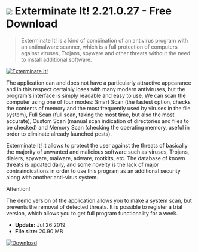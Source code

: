 # ![](https://cdn.softexe.net/static/icon/5/exterminate-it-8574.png) Exterminate It! 2.21.0.27 - Free Download

> Exterminate It! is a kind of combination of an antivirus program with an antimalware scanner, which is a full protection of computers against viruses, Trojans, spyware and other threats without the need to install additional software.

[![Exterminate It!](https://gallery.dpcdn.pl/imgc/Tools/61219/g_-_420x350_1.5_-_x20150825192109_0.png)](https://softexe.net/win/security-privacy/scanners/exterminate-it:hegd.html)

The application can and does not have a particularly attractive appearance and in this respect certainly loses with many modern antiviruses, but the program's interface is simply readable and easy to use. We can scan the computer using one of four modes: Smart Scan (the fastest option, checks the contents of memory and the most frequently used by viruses in the file system), Full Scan (full scan, taking the most time, but also the most accurate), Custom Scan (manual scan indication of directories and files to be checked) and Memory Scan (checking the operating memory, useful in order to eliminate already launched pests).
 
 Exterminate It! it allows to protect the user against the threats of basically the majority of unwanted and malicious software such as viruses, Trojans, dialers, spyware, malware, adware, rootkits, etc. The database of known threats is updated daily, and some novelty is the lack of major contraindications in order to use this program as an additional security along with another anti-virus system.
 
 Attention!
 
 The demo version of the application allows you to make a system scan, but prevents the removal of detected threats.
 It is possible to register a trial version, which allows you to get full program functionality for a week.


- **Update:** Jul 26 2019
- **File size:** 20.90 MB

[![Download](https://cdn.softexe.net/static/img/download.png)](https://softexe.net/win/security-privacy/scanners/exterminate-it:hegd.html)

